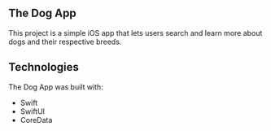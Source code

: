 ## The Dog App
This project is a simple iOS app that lets users search and learn more about dogs and their respective breeds.
	
## Technologies
The Dog App was built with:
* Swift
* SwiftUI
* CoreData
